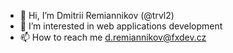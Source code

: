 - 👋 Hi, I’m Dmitrii Remiannikov (@trvl2)
- 👀 I’m interested in web applications development
- 📫 How to reach me d.remiannikov@fxdev.cz

<!---
trvl2/trvl2 is a ✨ special ✨ repository because its `README.md` (this file) appears on your GitHub profile.
You can click the Preview link to take a look at your changes.
--->
